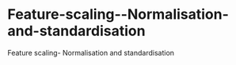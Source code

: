 # Feature-scaling--Normalisation-and-standardisation
Feature scaling- Normalisation and standardisation
